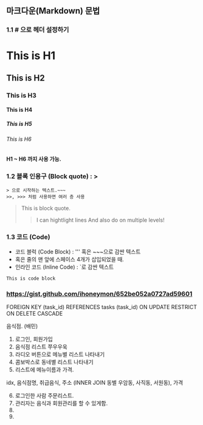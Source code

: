 ## 마크다운(Markdown) 문법

### 1.1 # 으로 헤더 설정하기
 
# This is H1
## This is H2
### This is H3
#### This is H4
##### This is H5
###### This is H6
#### H1 ~ H6 까지 사용 가능.

### 1.2 블록 인용구 (Block quote) : >
~~~
> 으로 시작하는 텍스트.~~~
>>, >>> 처럼 사용하면 여러 층 사용
~~~
> This is block quote.
>> I can hightlight lines
>> And also do on multiple levels!

### 1.3 코드 (Code)
- 코드 블럭 (Code Block) : ''' 혹은 \~\~~으로 감싼 텍스트
- 혹은 줄의 맨 앞에 스페이스 4개가 삽입되었을 때.
- 인라인 코드 (Inline Code) : \`로 감싼 텍스트

```This is code block```

 
### https://gist.github.com/ihoneymon/652be052a0727ad59601

FOREIGN KEY (task_id) REFERENCES tasks (task_id) ON UPDATE RESTRICT ON DELETE CASCADE


음식점.  (배민)

1. 로그인, 회원가입
2. 음식점 리스트 쭈우우욱
3. 라디오 버튼으로 메뉴별 리스트 나타내기 
4. 콤보박스로 동네별 리스트 나타내기
5. 리스트에 메뉴이름과 가격.



idx, 음식점명, 취급음식, 주소 (INNER JOIN 동별 우암동, 사직동, 서원동), 가격



6. 로그인한 사람 주문리스트.
7. 관리자는 음식과 회원관리를 할 수 있게함.   
8.  
9.



